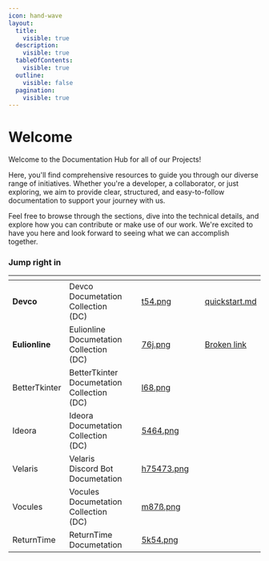 ```yaml
---
icon: hand-wave
layout:
  title:
    visible: true
  description:
    visible: true
  tableOfContents:
    visible: true
  outline:
    visible: false
  pagination:
    visible: true
---
```


# Welcome

Welcome to the Documentation Hub for all of our Projects!

Here, you'll find comprehensive resources to guide you through our diverse range of initiatives. Whether you're a developer, a collaborator, or just exploring, we aim to provide clear, structured, and easy-to-follow documentation to support your journey with us.

Feel free to browse through the sections, dive into the technical details, and explore how you can contribute or make use of our work. We're excited to have you here and look forward to seeing what we can accomplish together.

### Jump right in

<table data-view="cards"><thead><tr><th></th><th></th><th data-type="content-ref"></th><th data-hidden data-card-cover data-type="files"></th><th data-hidden></th><th data-hidden data-card-target data-type="content-ref"></th></tr></thead><tbody><tr><td><strong>Devco</strong></td><td>Devco Documetation Collection (DC)</td><td></td><td><a href=".gitbook/assets/t54.png">t54.png</a></td><td></td><td><a href="getting-started/quickstart.md">quickstart.md</a></td></tr><tr><td><strong>Eulionline</strong></td><td>Eulionline Documetation Collection (DC)</td><td></td><td><a href=".gitbook/assets/76j.png">76j.png</a></td><td></td><td><a href="broken-reference">Broken link</a></td></tr><tr><td>BetterTkinter</td><td>BetterTkinter Documetation Collection (DC)</td><td></td><td><a href=".gitbook/assets/l68.png">l68.png</a></td><td></td><td></td></tr><tr><td>Ideora</td><td>Ideora Documetation Collection (DC)</td><td></td><td><a href=".gitbook/assets/5464.png">5464.png</a></td><td></td><td></td></tr><tr><td>Velaris</td><td>Velaris Discord Bot Documetation</td><td></td><td><a href=".gitbook/assets/h75473.png">h75473.png</a></td><td></td><td></td></tr><tr><td>Vocules</td><td>Vocules Documetation Collection (DC)</td><td></td><td><a href=".gitbook/assets/m87ß.png">m87ß.png</a></td><td></td><td></td></tr><tr><td>ReturnTime</td><td>ReturnTime Documetation</td><td></td><td><a href=".gitbook/assets/5k54.png">5k54.png</a></td><td></td><td></td></tr></tbody></table>
